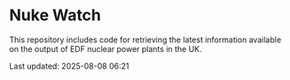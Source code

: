 # Nuke Watch

This repository includes code for retrieving the latest information available on the output of EDF nuclear power plants in the UK.

Last updated: 2025-08-08 06:21